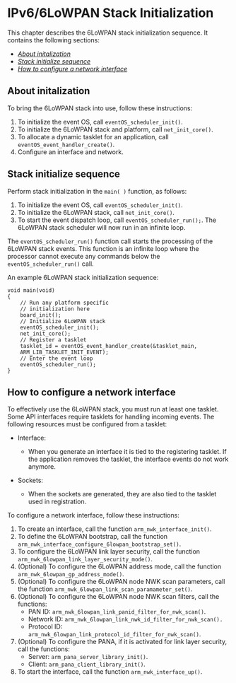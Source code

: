 IPv6/6LoWPAN Stack Initialization
===============================

This chapter describes the 6LoWPAN stack initialization sequence. It contains the following sections:

- [_About initalization_](#about-initalization)
- [_Stack initialize sequence_](#stack-initialize-sequence)
- [_How to configure a network interface_](#how-to-configure-a-network-interface)

## About initalization

To bring the 6LoWPAN stack into use, follow these instructions:

1. To initialize the event OS, call `eventOS_scheduler_init()`.
2. To initialize the 6LoWPAN stack and platform, call `net_init_core()`.
3. To allocate a dynamic tasklet for an application, call `eventOS_event_handler_create()`.
4. Configure an interface and network.

## Stack initialize sequence

Perform stack initialization in the `main( )` function, as follows:

1. To initialize the event OS, call `eventOS_scheduler_init()`.
2. To initialize the 6LoWPAN stack, call `net_init_core()`.
3. To start the event dispatch loop, call `eventOS_scheduler_run();`. The 6LoWPAN stack scheduler will now run in an infinite loop.

The `eventOS_scheduler_run()` function call starts the processing of the 6LoWPAN stack events. This function is an infinite loop where the processor cannot execute any commands below the `eventOS_scheduler_run()` call.

An example 6LoWPAN stack initialization sequence:

```
void main(void)
{
	// Run any platform specific
	// initialization here
	board_init();
	// Initialize 6LoWPAN stack
	eventOS_scheduler_init();
	net_init_core();
	// Register a tasklet
	tasklet_id = eventOS_event_handler_create(&tasklet_main,
	ARM_LIB_TASKLET_INIT_EVENT);
	// Enter the event loop
	eventOS_scheduler_run();
}
```

## How to configure a network interface

To effectively use the 6LoWPAN stack, you must run at least one tasklet. Some API interfaces require tasklets for handling incoming events. The following resources must be configured from a tasklet:

- Interface:
	- When you generate an interface it is tied to the registering tasklet. If the application removes the tasklet, the interface events do not work anymore.

- Sockets:
	- When the sockets are generated, they are also tied to the tasklet used in registration.

To configure a network interface, follow these instructions:

1. To create an interface, call the function `arm_nwk_interface_init()`.
2. To define the 6LoWPAN bootstrap, call the function `arm_nwk_interface_configure_6lowpan_bootstrap_set()`.
3. To configure the 6LoWPAN link layer security, call the function `arm_nwk_6lowpan_link_layer_security_mode()`.
4. (Optional) To configure the 6LoWPAN address mode, call the function  `arm_nwk_6lowpan_gp_address_mode()`.
5. (Optional) To configure the 6LoWPAN node NWK scan parameters, call the function  `arm_nwk_6lowpan_link_scan_paramameter_set()`.
6. (Optional) To configure the 6LoWPAN node NWK scan filters, call the functions:
	* PAN ID:  `arm_nwk_6lowpan_link_panid_filter_for_nwk_scan()`.
	* Network ID: `arm_nwk_6lowpan_link_nwk_id_filter_for_nwk_scan().`
	* Protocol ID: `arm_nwk_6lowpan_link_protocol_id_filter_for_nwk_scan()`.
7. (Optional) To configure the PANA, if it is activated for link layer security, call the functions:
	* Server: `arm_pana_server_library_init()`.
	* Client: `arm_pana_client_library_init()`.
8. To start the interface, call the function `arm_nwk_interface_up()`.
